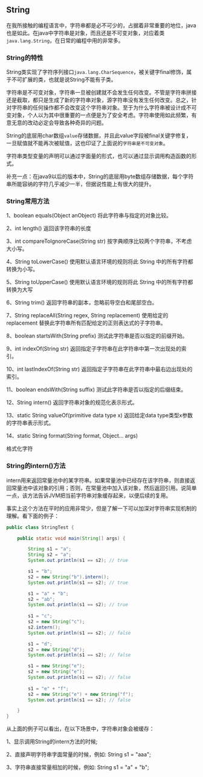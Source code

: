 ## String

在我所接触的编程语言中，字符串都是必不可少的，占据着非常重要的地位，java也是如此。在java中字符串是对象，而且还是不可变对象，对应着类`java.lang.String`，在日常的编程中用的非常多。

### String的特性

String类实现了字符序列接口`java.lang.CharSequence`，被关键字final修饰，属于不可扩展的类，也就是说String不能有子类。

字符串是不可变对象，字符串一旦被创建就不会发生任何改变。不管是字符串拼接还是截取，都只是生成了新的字符串对象，源字符串没有发生任何改变。总之，针对字符串的任何操作都不会改变这个字符串对象。至于为什么字符串被设计成不可变对象，个人以为其中很重要的一点便是为了安全考虑。字符串使用如此频繁，有意无意的改动必定会导致各种奇异的问题。

String的底层用char数组`value`存储数据，并且此value字段被final关键字修复，一旦赋值就不能再次被赋值，这也印证了上面说的`字符串是不可变对象`。

字符串类型变量的声明可以通过字面量的形式，也可以通过显示调用构造函数的形式。

补充一点：在java9以后的版本中，String的底层用byte数组存储数据，每个字符串所能容纳的字符几乎减少一半，但据说性能上有很大的提升。

### String常用方法

1、boolean equals(Object anObject)
将此字符串与指定的对象比较。

2、int length()
返回该字符串的长度

3、int compareToIgnoreCase(String str)
按字典顺序比较两个字符串，不考虑大小写。

4、String toLowerCase()
使用默认语言环境的规则将此 String 中的所有字符都转换为小写。

5、String toUpperCase()
使用默认语言环境的规则将此 String 中的所有字符都转换为大写

6、String trim()
返回字符串的副本，忽略前导空白和尾部空白。

7、String replaceAll(String regex, String replacement)
使用给定的 replacement 替换此字符串所有匹配给定的正则表达式的子字符串。

8、boolean startsWith(String prefix)
测试此字符串是否以指定的前缀开始。

9、int indexOf(String str)
返回指定子字符串在此字符串中第一次出现处的索引。

10、int lastIndexOf(String str)
返回指定子字符串在此字符串中最右边出现处的索引。

11、boolean endsWith(String suffix)
测试此字符串是否以指定的后缀结束。

12、String intern()
返回字符串对象的规范化表示形式。

13、static String valueOf(primitive data type x)
返回给定data type类型x参数的字符串表示形式。

14、static String format(String format, Object... args) 

格式化字符

### String的intern()方法

intern用来返回常量池中的某字符串。如果常量池中已经存在该字符串，则直接返回常量池中该对象的引用；否则，在常量池中加入该对象，然后返回引用。说简单一点，该方法告诉JVM把当前字符串对象缓存起来，以便后续的复用。

事实上这个方法在平时的应用非常少，但是了解一下可以加深对字符串实现机制的理解。看下面的例子：

```java
public class StringTest {

	public static void main(String[] args) {

		String s1 = "a";
		String s2 = "a";
		System.out.println(s1 == s2); // true

		s1 = "b";
		s2 = new String("b").intern();
		System.out.println(s1 == s2); // true

		s1 = "a" + "b";
		s2 = "ab";
		System.out.println(s1 == s2); // true
		
		s1 = "c";
		s2 = new String("c");
		s2.intern();
		System.out.println(s1 == s2); // false

		s1 = "d";
		s2 = new String("d");
		System.out.println(s1 == s2); // false

		s1 = new String("e");
		s2 = new String("e");
		System.out.println(s1 == s2); // false
		
		s1 = "e" + "f";
		s2 = new String("e") + new String("f");
		System.out.println(s1 == s2); // false

	}
}
```

从上面的例子可以看出，在以下场景中，字符串对象会被缓存：

1、显示调用String的intern方法的时候; 

2、直接声明字符串字面常量的时候，例如: String s1 = "aaa";

3、字符串直接常量相加的时候，例如: String s1 = "a" + "b";  